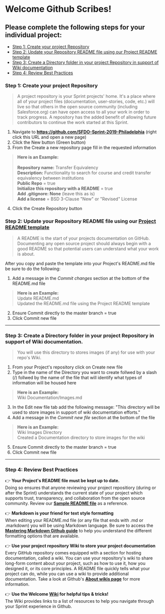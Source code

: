 # Welcome Github Scribes!

## Please complete the following steps for your individual project:

- [Step 1: Create your project Repository](https://github.com/SFDO-Sprint-2019-Philadelphia/Welcome#step-1-create-your-project-repository)
- [Step 2: Update your Repository README file using our Project README template](https://github.com/SFDO-Sprint-2019-Philadelphia/Welcome#step-2-update-your-repository-readme-file-using-our-project-readme-template)
- [Step 3: Create a Directory folder in your project Repository in support of Wiki documentation](https://github.com/SFDO-Sprint-2019-Philadelphia/Welcome#step-3-create-a-directory-folder-in-your-project-repository-in-support-of-wiki-documentation)
- [Step 4: Review Best Practices](https://github.com/SFDO-Sprint-2019-Philadelphia/Welcome#step-4-review-best-practices)


### Step 1: Create your project Repository
> A project repository is your Sprint projects' home. It's a place where all of your project files (documentation, user-stories, code, etc.) will live so that others in the open source community (including Salesforce.org) can have open access to all your work in order to track progress. A repository has the added benefit of allowing future contributors to continue the work started at this Sprint.

1. Navigate to __https://github.com/SFDO-Sprint-2019-Philadelphia__ (right click this URL and open a new page)
2. Click the New button (Green button)
3. From the Create a new repository page fill in the requested information

> __Here is an Example:__<br><br>
> __Repository name:__ Transfer Equivalency<br>
> __Description:__ Functionality to search for course and credit transfer equivalency between institutions<br>
> __Public Repo__ = true<br>
> __Initialize this repository with a README__ = true<br>
> __Add .gitignore: None__ (leave this as is)<br>
> __Add a license__ = BSD 3-Clause "New" or "Revised" License <br>

4. Click the Create Repository button<br>


### Step 2: Update your Repository README file using our [Project README template](https://github.com/SFDO-Sprint-2019-Philadelphia/Welcome/wiki/Project-README.md-file-template)
> A README is the start of your projects documentation on GitHub. Documenting any open source project should always begin with a good README so that potential users can understand what your work is about.

After you copy and paste the template into your Project's README.md file be sure to do the following:

1. Add a message in the *Commit changes* section at the bottom of the README.md file
> __Here is an Example:__<br>
> Update README.md <br>
> Updated the README.md file using the Project README template
2. Ensure Commit directly to the master branch = true
3. Click Commit new file

***

### Step 3: Create a Directory folder in your project Repository in support of Wiki documentation.
> You will use this directory to stores images (if any) for use with your repo's Wiki.

1. From your Project's repository click on Create new file
2. Type in the name of the Directory you want to create follwed by a slash (/) follwed by the name of the file that will identify what types of information will be housed here
> __Here is an Example:__<br>
> Wiki Documentation/Images.md
3. In the Edit new file tab add the following message: "This directory will be used to store images in support of wiki documentation efforts."
4. Add a message in the *Commit new file* section at the bottom of the file
> __Here is an Example:__<br>
> Wiki Images Directory <br>
> Created a Documentation directory to store images for the wiki
5. Ensure Commit directly to the master branch = true
6. Click Commit new file
***

### Step 4: Review Best Practices

:point_right: __Your Project's README file must be kept up to date.__<br> 
Doing so ensures that anyone reviewing your project repositiory (during or after the Sprint) understands the current state of your project which supports trust, transparency, and collaboration from the open source community. Review our __[Sample README file](https://github.com/SFDO-Sprint-2019-Philadelphia/Welcome/wiki/Sample-Sprint-Project-README.md-file)__ as a reference.

:point_right: __Markdown is your friend for text style formatting__<br>
When editing your README.md file (or any file that ends with .md or .markdown) you will be using Markdown language. Be sure to access the __[Mastering Markdown Github guide](https://guides.github.com/features/mastering-markdown/)__ to help you understand the different formatting options that are available.

:point_right: __Use your project repository Wiki to store your project documentation__<br>
Every GitHub repository comes equipped with a section for hosting documentation, called a wiki. You can use your repository's wiki to share long-form content about your project, such as how to use it, how you designed it, or its core principles. A README file quickly tells what your project can do, while you can use a wiki to provide additional documentation. Take a look at Github's __[About wikis page](https://help.github.com/en/articles/about-wikis)__ for more information.

:point_right: __Use the Welcome [Wiki](https://github.com/SFDO-Sprint-2019-Philadelphia/Welcome/wiki) for helpful tips & tricks!__<br>
The Wiki provides links to a list of resources to help you navigate through your Sprint experience in Github.
